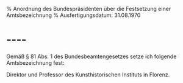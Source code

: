 % Anordnung des Bundespräsidenten über die Festsetzung einer Amtsbezeichnung
% Ausfertigungsdatum: 31.08.1970
 
# ----

Gemäß § 81 Abs. 1 des Bundesbeamtengesetzes setze ich folgende Amtsbezeichnung fest:

  
Direktor und Professor des Kunsthistorischen Instituts in Florenz.

